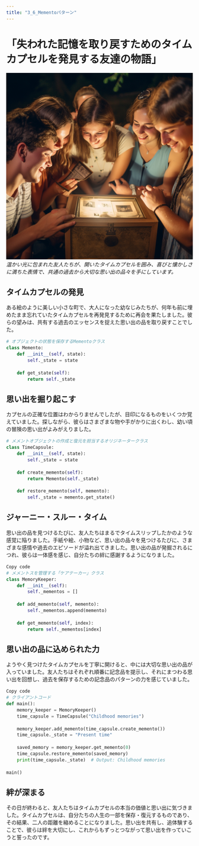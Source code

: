 ```yaml
---
title: "3_6_Mementoパターン"
---
```


# 「失われた記憶を取り戻すためのタイムカプセルを発見する友達の物語」

![](/images/20230327_gof/A_group_of_friends_surrounded_by_a_warm_glow_gather_arou.png)
*温かい光に包まれた友人たちが、開いたタイムカプセルを囲み、喜びと懐かしさに満ちた表情で、共通の過去から大切な思い出の品々を手にしています。*

## タイムカプセルの発見

ある絵のように美しい小さな町で、大人になった幼なじみたちが、何年も前に埋めたまま忘れていたタイムカプセルを再発見するために再会を果たしました。彼らの望みは、共有する過去のエッセンスを捉えた思い出の品を取り戻すことでした。

```python
# オブジェクトの状態を保存するMementoクラス
class Memento:
    def __init__(self, state):
        self._state = state

    def get_state(self):
        return self._state
```
## 思い出を掘り起こす

カプセルの正確な位置はわからりませんでしたが、目印になるものをいくつか覚えていました。探しながら、彼らはさまざまな物や手がかりに出くわし、幼い頃の冒険の思い出がよみがえりました。

```python
# メメントオブジェクトの作成と復元を担当するオリジネータークラス
class TimeCapsule:
    def __init__(self, state):
        self._state = state

    def create_memento(self):
        return Memento(self._state)

    def restore_memento(self, memento):
        self._state = memento.get_state()
```
## ジャーニー・スルー・タイム

思い出の品を見つけるたびに、友人たちはまるでタイムスリップしたかのような感覚に陥りました。手紙や絵、小物など、思い出の品々を見つけるたびに、さまざまな感情や過去のエピソードが溢れ出てきました。思い出の品が発掘されるにつれ、彼らは一体感を感じ、自分たちの絆に感謝するようになりました。

```python
Copy code
# メメントスを管理する「ケアテーカー」クラス
class MemoryKeeper:
    def __init__(self):
        self._mementos = []

    def add_memento(self, memento):
        self._mementos.append(memento)

    def get_memento(self, index):
        return self._mementos[index]
```
## 思い出の品に込められた力

ようやく見つけたタイムカプセルを丁寧に開けると、中には大切な思い出の品が入っていました。友人たちはそれぞれ順番に記念品を提示し、それにまつわる思い出を回想し、過去を保存するための記念品のパターンの力を感じていました。

```python
Copy code
# クライアントコード
def main():
    memory_keeper = MemoryKeeper()
    time_capsule = TimeCapsule("Childhood memories")

    memory_keeper.add_memento(time_capsule.create_memento())
    time_capsule._state = "Present time"

    saved_memory = memory_keeper.get_memento(0)
    time_capsule.restore_memento(saved_memory)
    print(time_capsule._state)  # Output: Childhood memories

main()
```
## 絆が深まる

その日が終わると、友人たちはタイムカプセルの本当の価値と思い出に気づきました。タイムカプセルは、自分たちの人生の一部を保存・復元するものであり、その結果、二人の距離を縮めることになりました。思い出を共有し、追体験することで、彼らは絆を大切にし、これからもずっとつながって思い出を作っていこうと誓ったのです。